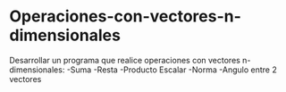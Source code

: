 # Operaciones-con-vectores-n-dimensionales
Desarrollar un programa que realice operaciones con vectores n-dimensionales:
-Suma
-Resta
-Producto Escalar
-Norma
-Angulo entre 2 vectores
